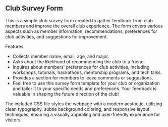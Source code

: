 ## Club Survey Form
This is a simple club survey form created to gather feedback from club members and improve the overall club experience. The form covers various aspects such as member information, recommendations, preferences for club activities, and suggestions for improvement.

Features:

* Collects member name, email, age, and major.
* Asks about the likelihood of recommending the club to a friend.
* Inquires about members' preferences for club activities, including workshops, tutorials, hackathons, mentorship programs, and tech talks.
* Provides a section for members to leave comments or suggestions.
* Feel free to use this survey form template for your club or organization and tailor it to your specific needs and preferences. Your feedback is valuable in shaping the future direction of the club!

The included CSS file styles the webpage with a modern aesthetic, utilizing clean typography, subtle background coloring, and responsive layout techniques, ensuring a visually appealing and user-friendly experience for visitors.
